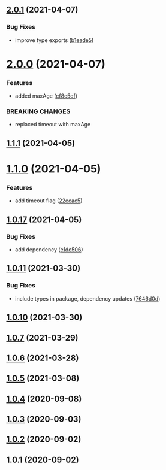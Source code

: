 ## [2.0.1](https://github.com/bconnorwhite/all-package-names/compare/v2.0.0...v2.0.1) (2021-04-07)


### Bug Fixes

* improve type exports ([b1eade5](https://github.com/bconnorwhite/all-package-names/commit/b1eade55b80d2846c394211fce3aed2118969915))



# [2.0.0](https://github.com/bconnorwhite/all-package-names/compare/v1.1.1...v2.0.0) (2021-04-07)


### Features

* added maxAge ([cf8c5df](https://github.com/bconnorwhite/all-package-names/commit/cf8c5dfa5ca26fbcc172efb147eb92e2b776523f))


### BREAKING CHANGES

* replaced timeout with maxAge



## [1.1.1](https://github.com/bconnorwhite/all-package-names/compare/v1.1.0...v1.1.1) (2021-04-05)



# [1.1.0](https://github.com/bconnorwhite/all-package-names/compare/v1.0.17...v1.1.0) (2021-04-05)


### Features

* add timeout flag ([22ecac5](https://github.com/bconnorwhite/all-package-names/commit/22ecac5857db17476759b4a55c4ed0086889df47))



## [1.0.17](https://github.com/bconnorwhite/all-package-names/compare/v1.0.11...v1.0.17) (2021-04-05)


### Bug Fixes

* add dependency ([e1dc506](https://github.com/bconnorwhite/all-package-names/commit/e1dc506bf2879fc6ab153e7d93e8b66b58ebf66f))



## [1.0.11](https://github.com/bconnorwhite/all-package-names/compare/v1.0.10...v1.0.11) (2021-03-30)


### Bug Fixes

* include types in package, dependency updates ([7646d0d](https://github.com/bconnorwhite/all-package-names/commit/7646d0d69c782c7b88cee1155dda2257374ea7f2))



## [1.0.10](https://github.com/bconnorwhite/all-package-names/compare/v1.0.7...v1.0.10) (2021-03-30)



## [1.0.7](https://github.com/bconnorwhite/all-package-names/compare/v1.0.6...v1.0.7) (2021-03-29)



## [1.0.6](https://github.com/bconnorwhite/all-package-names/compare/v1.0.5...v1.0.6) (2021-03-28)



## [1.0.5](https://github.com/bconnorwhite/all-package-names/compare/v1.0.4...v1.0.5) (2021-03-08)



## [1.0.4](https://github.com/bconnorwhite/all-package-names/compare/v1.0.3...v1.0.4) (2020-09-08)



## [1.0.3](https://github.com/bconnorwhite/all-package-names/compare/v1.0.2...v1.0.3) (2020-09-03)



## [1.0.2](https://github.com/bconnorwhite/all-package-names/compare/v1.0.1...v1.0.2) (2020-09-02)



## 1.0.1 (2020-09-02)



